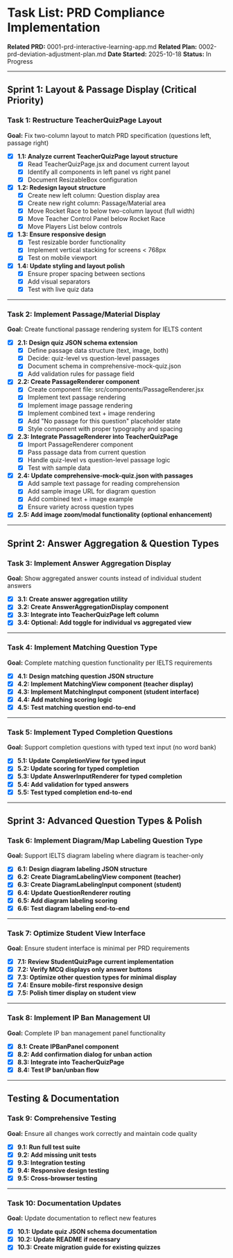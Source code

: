 # Task List: PRD Compliance Implementation

**Related PRD:** 0001-prd-interactive-learning-app.md
**Related Plan:** 0002-prd-deviation-adjustment-plan.md
**Date Started:** 2025-10-18
**Status:** In Progress

---

## Sprint 1: Layout & Passage Display (Critical Priority)

### Task 1: Restructure TeacherQuizPage Layout
**Goal:** Fix two-column layout to match PRD specification (questions left, passage right)

- [x] **1.1: Analyze current TeacherQuizPage layout structure**
  - [x] Read TeacherQuizPage.jsx and document current layout
  - [x] Identify all components in left panel vs right panel
  - [x] Document ResizableBox configuration

- [x] **1.2: Redesign layout structure**
  - [x] Create new left column: Question display area
  - [x] Create new right column: Passage/Material area
  - [x] Move Rocket Race to below two-column layout (full width)
  - [x] Move Teacher Control Panel below Rocket Race
  - [x] Move Players List below controls

- [x] **1.3: Ensure responsive design**
  - [x] Test resizable border functionality
  - [x] Implement vertical stacking for screens < 768px
  - [x] Test on mobile viewport

- [x] **1.4: Update styling and layout polish**
  - [x] Ensure proper spacing between sections
  - [x] Add visual separators
  - [x] Test with live quiz data

---

### Task 2: Implement Passage/Material Display
**Goal:** Create functional passage rendering system for IELTS content

- [x] **2.1: Design quiz JSON schema extension**
  - [x] Define passage data structure (text, image, both)
  - [x] Decide: quiz-level vs question-level passages
  - [x] Document schema in comprehensive-mock-quiz.json
  - [x] Add validation rules for passage field

- [x] **2.2: Create PassageRenderer component**
  - [x] Create component file: src/components/PassageRenderer.jsx
  - [x] Implement text passage rendering
  - [x] Implement image passage rendering
  - [x] Implement combined text + image rendering
  - [x] Add "No passage for this question" placeholder state
  - [x] Style component with proper typography and spacing

- [x] **2.3: Integrate PassageRenderer into TeacherQuizPage**
  - [x] Import PassageRenderer component
  - [x] Pass passage data from current question
  - [x] Handle quiz-level vs question-level passage logic
  - [x] Test with sample data

- [x] **2.4: Update comprehensive-mock-quiz.json with passages**
  - [x] Add sample text passage for reading comprehension
  - [x] Add sample image URL for diagram question
  - [x] Add combined text + image example
  - [x] Ensure variety across question types

- [x] **2.5: Add image zoom/modal functionality (optional enhancement)**

---

## Sprint 2: Answer Aggregation & Question Types

### Task 3: Implement Answer Aggregation Display
**Goal:** Show aggregated answer counts instead of individual student answers

- [x] **3.1: Create answer aggregation utility**
- [x] **3.2: Create AnswerAggregationDisplay component**
- [x] **3.3: Integrate into TeacherQuizPage left column**
- [x] **3.4: Optional: Add toggle for individual vs aggregated view**

---

### Task 4: Implement Matching Question Type
**Goal:** Complete matching question functionality per IELTS requirements

- [x] **4.1: Design matching question JSON structure**
- [x] **4.2: Implement MatchingView component (teacher display)**
- [x] **4.3: Implement MatchingInput component (student interface)**
- [x] **4.4: Add matching scoring logic**
- [x] **4.5: Test matching question end-to-end**

---

### Task 5: Implement Typed Completion Questions
**Goal:** Support completion questions with typed text input (no word bank)

- [x] **5.1: Update CompletionView for typed input**
- [x] **5.2: Update scoring for typed completion**
- [x] **5.3: Update AnswerInputRenderer for typed completion**
- [x] **5.4: Add validation for typed answers**
- [x] **5.5: Test typed completion end-to-end**

---

## Sprint 3: Advanced Question Types & Polish

### Task 6: Implement Diagram/Map Labeling Question Type
**Goal:** Support IELTS diagram labeling where diagram is teacher-only

- [x] **6.1: Design diagram labeling JSON structure**
- [x] **6.2: Create DiagramLabelingView component (teacher)**
- [x] **6.3: Create DiagramLabelingInput component (student)**
- [x] **6.4: Update QuestionRenderer routing**
- [x] **6.5: Add diagram labeling scoring**
- [x] **6.6: Test diagram labeling end-to-end**

---

### Task 7: Optimize Student View Interface
**Goal:** Ensure student interface is minimal per PRD requirements

- [x] **7.1: Review StudentQuizPage current implementation**
- [x] **7.2: Verify MCQ displays only answer buttons**
- [x] **7.3: Optimize other question types for minimal display**
- [x] **7.4: Ensure mobile-first responsive design**
- [x] **7.5: Polish timer display on student view**

---

### Task 8: Implement IP Ban Management UI
**Goal:** Complete IP ban management panel functionality

- [x] **8.1: Create IPBanPanel component**
- [x] **8.2: Add confirmation dialog for unban action**
- [x] **8.3: Integrate into TeacherQuizPage**
- [x] **8.4: Test IP ban/unban flow**

---

## Testing & Documentation

### Task 9: Comprehensive Testing
**Goal:** Ensure all changes work correctly and maintain code quality

- [x] **9.1: Run full test suite**
- [x] **9.2: Add missing unit tests**
- [x] **9.3: Integration testing**
- [x] **9.4: Responsive design testing**
- [x] **9.5: Cross-browser testing**

---

### Task 10: Documentation Updates
**Goal:** Update documentation to reflect new features

- [x] **10.1: Update quiz JSON schema documentation**
- [x] **10.2: Update README if necessary**
- [x] **10.3: Create migration guide for existing quizzes**
